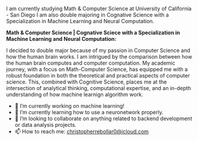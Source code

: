I am currently studying Math & Computer Science at University of California - San Diego
I am also double majoring in Cognative Science with a Specialization in Machine Learning and Neural Computation. 

**Math & Computer Science | Cognative Sciece with a Specialization in Machine Learning and Neural Computation:**

I decided to double major because of my passion in Computer Science and how the human brain works. I am intrigued by the comparison between how the human brain computes and computer computation.
My academic journey, with a focus on Math-Computer Science, has equipped me with a robust foundation in both the theoretical and practical aspects of computer science. This, combined with Cognitive Science, places me at the intersection of analytical thinking, computational expertise, and an in-depth understanding of how machine learnign algorithm work.

- 🔭 I’m currently working on machine learning!
- 🌱 I’m currently learning how to use a neuronetwork properly.
- 👯 I’m looking to collaborate on anything related to backend development or data analysis projects.
- 📫 How to reach me: christopherrebollar0@icloud.com
